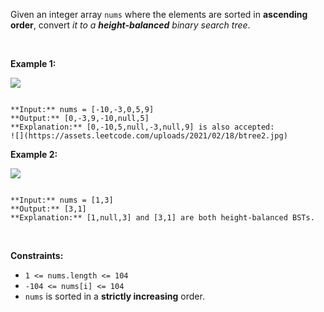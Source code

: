 Given an integer array `nums` where the elements are sorted in **ascending order**, convert *it to a* ***height-balanced*** *binary search tree*.


 


**Example 1:**


![](https://assets.leetcode.com/uploads/2021/02/18/btree1.jpg)

```

**Input:** nums = [-10,-3,0,5,9]
**Output:** [0,-3,9,-10,null,5]
**Explanation:** [0,-10,5,null,-3,null,9] is also accepted:
![](https://assets.leetcode.com/uploads/2021/02/18/btree2.jpg)

```

**Example 2:**


![](https://assets.leetcode.com/uploads/2021/02/18/btree.jpg)

```

**Input:** nums = [1,3]
**Output:** [3,1]
**Explanation:** [1,null,3] and [3,1] are both height-balanced BSTs.

```

 


**Constraints:**


* `1 <= nums.length <= 104`
* `-104 <= nums[i] <= 104`
* `nums` is sorted in a **strictly increasing** order.


